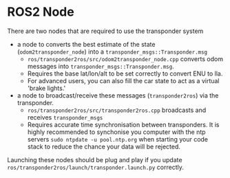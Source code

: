 # ROS2 Node
There are two nodes that are required to use the transponder system
- a node to converts the best estimate of the state (`odom2transponder_node`) into a `transponder_msgs::Transponder.msg`
  - `ros/transponder2ros/src/odom2transponder_node.cpp` converts odom messages into `transponder_msgs::Transponder.msg`.
  - Requires the base lat/lon/alt to be set correctly to convert ENU to lla.
  - For advanced users, you can also fill the car state to act as a virtual 'brake lights.' 
- a node to broadcast/receive these messages (`transponder2ros`) via the transponder. 
  - `ros/transponder2ros/src/transponder2ros.cpp` broadcasts and receives `transponder_msgs`
  - Requires accurate time synchronisation between transponders.  It is highly recommended to synchonise you computer with the ntp servers `sudo ntpdate -u pool.ntp.org` when starting your code stack to reduce the chance your data will be rejected.

Launching these nodes should be plug and play if you update `ros/transponder2ros/launch/transponder.launch.py` correctly.